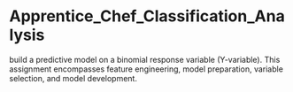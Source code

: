 # Apprentice_Chef_Classification_Analysis
build a predictive model on a binomial response variable (Y-variable). This assignment encompasses feature engineering, model preparation, variable selection, and model development.
